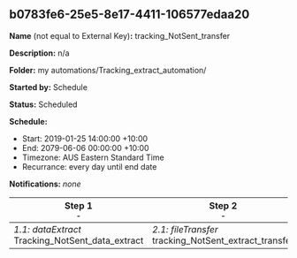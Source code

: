 ## b0783fe6-25e5-8e17-4411-106577edaa20

**Name** (not equal to External Key)**:** tracking_NotSent_transfer

**Description:** n/a

**Folder:** my automations/Tracking_extract_automation/

**Started by:** Schedule

**Status:** Scheduled

**Schedule:**

* Start: 2019-01-25 14:00:00 +10:00
* End: 2079-06-06 00:00:00 +10:00
* Timezone: AUS Eastern Standard Time
* Recurrance: every day until end date

**Notifications:** _none_


| Step 1<br>_<small>-</small>_ | Step 2<br>_<small>-</small>_ | Step 3<br>_<small>-</small>_ |
| --- | --- | --- |
| _1.1: dataExtract_<br>Tracking_NotSent_data_extract | _2.1: fileTransfer_<br>tracking_NotSent_extract_transfer | _3.1: query_<br>Delete_NotSent_DE_Data |
